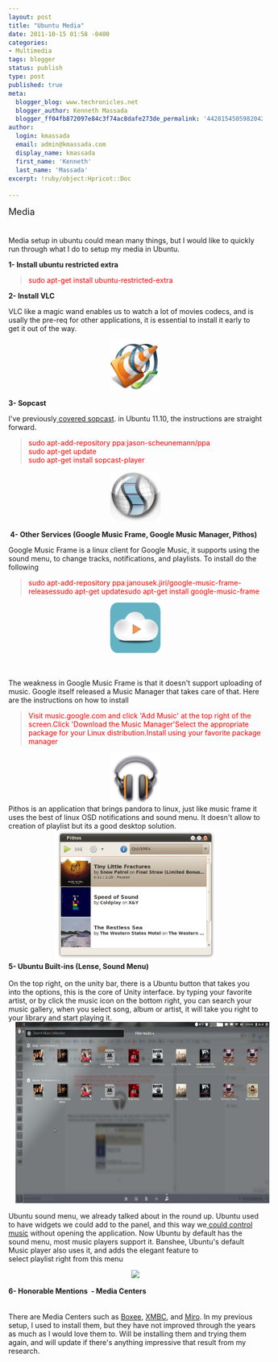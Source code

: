 ```yaml
---
layout: post
title: "Ubuntu Media"
date: 2011-10-15 01:58 -0400
categories:
- Multimedia
tags: blogger
status: publish
type: post
published: true
meta:
  blogger_blog: www.techronicles.net
  blogger_author: Kenneth Massada
  blogger_ff04fb872097e84c3f74ac8dafe273de_permalink: '4428154505982042782'
author:
  login: kmassada
  email: admin@kmassada.com
  display_name: kmassada
  first_name: 'Kenneth'
  last_name: 'Massada'
excerpt: !ruby/object:Hpricot::Doc

---
```

<p><span style="font-size:large;">Media </span><br /><span style="font-size:large;"><br /></span><br />Media setup in ubuntu could mean many things, but I would like to quickly run through what I do to setup my media in Ubuntu.</p>
<p><b>1- Install ubuntu restricted extra</b><br />
<blockquote><span style="color:red;">sudo apt-get install ubuntu-restricted-extra</span></p></blockquote>
<p><b>2- Install VLC </b></p>
<p>VLC like a magic wand enables us to watch a lot of movies codecs, and is usally the pre-req for other applications, it is essential to install it early to get it out of the way.</p>
<div class="separator" style="clear:both;text-align:center;"><a href="http://techronilces.files.wordpress.com/2011/10/ac543-vlc_media_player.png" style="margin-left:1em;margin-right:1em;"><img border="0" height="100" src="/images/wp/ac543-vlc_media_player.png?w=256" width="100" /></a></div>
<p><b>3- Sopcast</b></p>
<p>I've previously<a href="http://www.techronicles.net/2009/10/sopcast-player-on-ubuntu.html"> covered sopcast</a>. in Ubuntu 11.10, the instructions are straight forward.</p>
<blockquote><p><span style="color:red;">sudo apt-add-repository ppa:jason-scheunemann/ppa<br />sudo apt-get update<br />sudo apt-get install sopcast-player </span></p></blockquote>
<div class="separator" style="clear:both;text-align:center;"><a href="http://techronilces.files.wordpress.com/2011/10/10bab-50f72264483a1d9c1368bdb850548aca_icon25402x.png" style="margin-left:1em;margin-right:1em;"><img border="0" height="100" src="/images/wp/10bab-50f72264483a1d9c1368bdb850548aca_icon25402x.png?w=112" width="100" /></a></div>
<p><b> 4- Other Services (Google Music Frame, Google Music Manager, Pithos) </b></p>
<p>Google Music Frame is a linux client for Google Music, it supports using the sound menu, to change tracks, notifications, and playlists. To install do the following</p>
<blockquote><p><span style="color:red;">sudo apt-add-repository ppa:janousek.jiri/google-music-frame-releases</span><span style="color:red;">sudo apt-get update</span><span style="color:red;">sudo apt-get install google-music-frame </span></p></blockquote>
<div class="separator" style="clear:both;text-align:center;"><a href="http://techronilces.files.wordpress.com/2011/10/3e3f1-logo.png" style="margin-left:1em;margin-right:1em;"><img border="0" height="100" src="/images/wp/3e3f1-logo.png?w=256" width="100" /></a></div>
<p><span style="color:red;"><br /></span><br />The weakness in Google Music Frame is that it doesn't support uploading of music. Google itself released a Music Manager that takes care of that. Here are the instructions on how to install</p>
<blockquote><p><span style="color:red;">Visit music.google.com and click 'Add Music' at the top right of the screen.</span><span style="color:red;">Click 'Download the Music Manager'</span><span style="color:red;">Select the appropriate package for your Linux distribution.</span><span style="color:red;">Install using your favorite package manager</span></p></blockquote>
<div class="separator" style="clear:both;text-align:center;"><a href="http://techronilces.files.wordpress.com/2011/10/e80ac-google-music-logo.png" style="margin-left:1em;margin-right:1em;"><img border="0" height="100" src="/images/wp/e80ac-google-music-logo.png?w=256" width="100" /></a></div>
<div class="separator" style="clear:both;text-align:left;"></div>
<div>Pithos is an application that brings pandora to linux, just like music frame it uses the best of linux OSD notifications and sound menu. It doesn't allow to creation of playlist but its a good desktop solution.
<div class="separator" style="clear:both;text-align:center;"><a href="http://techronilces.files.wordpress.com/2011/10/a5d3b-screenshot0-2.png" style="margin-left:1em;margin-right:1em;"><img border="0" height="259" src="/images/wp/a5d3b-screenshot0-2.png?w=300" width="320" /></a></div>
<div class="separator" style="clear:both;text-align:left;"><b style="text-align:-webkit-auto;">5- Ubuntu Built-ins (Lense, Sound Menu)</b></div>
<div class="separator" style="clear:both;text-align:-webkit-auto;"><b><br /></b></div>
<div class="separator" style="clear:both;text-align:-webkit-auto;">On the top right, on the unity bar, there is a Ubuntu button that takes you into the options, this is the core of Unity interface. by typing your favorite artist, or by click the music icon on the bottom right, you can search your music gallery, when you select song, album or artist, it will take you right to your library and start playing it. </div>
<div class="separator" style="clear:both;text-align:center;"><a href="http://techronilces.files.wordpress.com/2011/10/5a201-screenshotat2011-10-1609253a16253a06.png" style="margin-left:1em;margin-right:1em;"><img border="0" height="360" src="/images/wp/5a201-screenshotat2011-10-1609253a16253a06.png?w=300" width="640" /></a></div>
<div class="separator" style="clear:both;text-align:-webkit-auto;"></div>
<div class="separator" style="clear:both;text-align:center;"></div>
</div>
<p>Ubuntu sound menu, we already talked about in the round up. Ubuntu used to have widgets we could add to the panel, and this way we<a href="http://www.techronicles.net/2009/05/gnome-music-applet-now-panflute.html"> could control music</a> without opening the application. Now Ubuntu by default has the sound menu, most music players support it. Banshee, Ubuntu's default Music player also uses it, and adds the elegant feature to select playlist right from this menu
<div class="separator" style="clear:both;text-align:center;"><a href="http://techronilces.files.wordpress.com/2011/10/a9789-menu_003.png" style="margin-left:1em;margin-right:1em;"><img border="0" id=":current_picnik_image" src="/images/wp/16285-16849368823_tchjp.jpg" /></a></div>
<p><b>6- Honorable Mentions  - Media Centers</b><br /><b><br /></b><br />There are Media Centers such as <a href="http://www.boxee.tv/">Boxee</a>, <a href="http://xbmc.org/">XMBC</a>, and <a href="http://www.getmiro.com/using-miro/">Miro</a>. In my previous setup, I used to install them, but they have not improved through the years as much as I would love them to. Will be installing them and trying them again, and will update if there's anything impressive that result from my research.</p>
